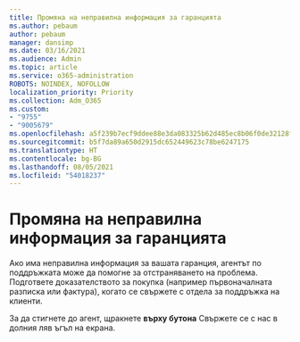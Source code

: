 ```yaml
---
title: Промяна на неправилна информация за гаранцията
ms.author: pebaum
author: pebaum
manager: dansimp
ms.date: 03/16/2021
ms.audience: Admin
ms.topic: article
ms.service: o365-administration
ROBOTS: NOINDEX, NOFOLLOW
localization_priority: Priority
ms.collection: Adm_O365
ms.custom:
- "9755"
- "9005679"
ms.openlocfilehash: a5f239b7ecf9ddee88e3da083325b62d485ec8b06f0de32128fc6a750044af36
ms.sourcegitcommit: b5f7da89a650d2915dc652449623c78be6247175
ms.translationtype: HT
ms.contentlocale: bg-BG
ms.lasthandoff: 08/05/2021
ms.locfileid: "54018237"
---
```

# <a name="change-incorrect-warranty-information"></a>Промяна на неправилна информация за гаранцията

Ако има неправилна информация за вашата гаранция, агентът по поддръжката може да помогне за отстраняването на проблема. Подгответе доказателството за покупка (например първоначалната разписка или фактура), когато се свържете с отдела за поддръжка на клиенти.

За да стигнете до агент, щракнете **върху бутона** Свържете се с нас в долния ляв ъгъл на екрана.